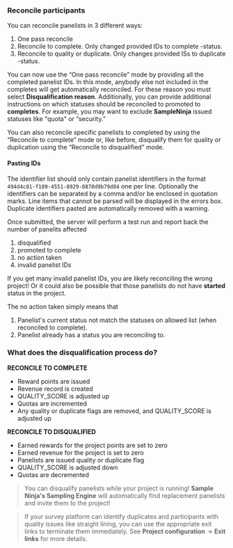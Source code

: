 ### Reconcile participants

You can reconcile panelists in 3 different ways:

1) One pass reconcile
2) Reconcile to complete. Only changed provided IDs to complete -status.
3) Reconcile to quality or duplicate. Only changes provided ISs to duplicate -status.

You can now use the “One pass reconcile” mode by providing all the completed panelist IDs. In this mode, anybody else not included in the completes will get automatically reconciled. For these reason you must select **Disqualification reason**. Additionally, you can provide additional instructions on which statuses should be reconciled to promoted to **completes**. For example, you may want to exclude **SampleNinja** issued statuses like "quota" or “security.”

You can also reconcile specific panelists to completed by using the “Reconcile to complete” mode or, like before, disqualify them for quality or duplication using the “Reconcile to disqualified” mode.

#### Pasting IDs
The identifier list should only contain panelist identifiers in the format ```494d4c81-f109-4551-8929-0870d9b79d84``` one per line. Optionally the identifiers can be separated by a comma and/or be enclosed in quotation marks. Line items that cannot be parsed will be displayed in the errors box. Duplicate identifiers pasted are automatically removed with a warning.

Once submitted, the server will perform a test run and report back the number of panelits affected

1) disqualified 
2) promoted to complete
3) no action taken
4) invalid panelist IDs

If you get many invalid panelist IDs, you are likely reconciling the wrong project! Or it could also be possible that those panelists do not have **started** status in the project.

The no action taken simply means that 

1) Panelist's current status not match the statuses on allowed list (when reconciled to complete).
2) Panelist already has a status you are reconciling to.

### What does the disqualification process do?

**RECONCILE TO COMPLETE**
- Reward points are issued
- Revenue record is created
- QUALITY_SCORE is adjusted up
- Quotas are incremented
- Any quality or duplicate flags are removed, and QUALITY_SCORE is adjusted up

**RECONCILE TO DISQUALIFIED**
- Earned rewards for the project points are set to zero
- Earned revenue for the project is set to zero
- Panelists are issued quality or duplicate flag
- QUALITY_SCORE is adjusted down
- Quotas are decremented

> You can disqualify panelists while your project is running! **Sample Ninja's Sampling Engine** will automatically find replacement panelists and invite them to the project!

> If your survey platform can identify duplicates and participants with quality issues like straight lining, you can use the appropriate exit links to terminate them immediately. See **Project configuration** -> **Exit links** for more details.



